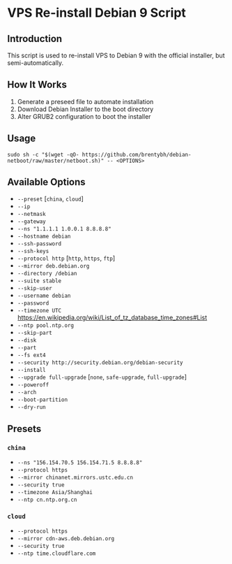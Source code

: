 # VPS Re-install Debian 9 Script

## Introduction

This script is used to re-install VPS to Debian 9 with the official installer, but semi-automatically.

## How It Works

1. Generate a preseed file to automate installation
2. Download Debian Installer to the boot directory
3. Alter GRUB2 configuration to boot the installer

## Usage

    sudo sh -c "$(wget -qO- https://github.com/brentybh/debian-netboot/raw/master/netboot.sh)" -- <OPTIONS>

## Available Options

 - `--preset` [`china`, `cloud`]
 - `--ip`
 - `--netmask`
 - `--gateway`
 - `--ns "1.1.1.1 1.0.0.1 8.8.8.8"`
 - `--hostname debian`
 - `--ssh-password`
 - `--ssh-keys`
 - `--protocol http` [`http`, `https`, `ftp`]
 - `--mirror deb.debian.org`
 - `--directory /debian`
 - `--suite stable`
 - `--skip-user`
 - `--username debian`
 - `--password`
 - `--timezone UTC` https://en.wikipedia.org/wiki/List_of_tz_database_time_zones#List
 - `--ntp pool.ntp.org`
 - `--skip-part`
 - `--disk`
 - `--part`
 - `--fs ext4`
 - `--security http://security.debian.org/debian-security`
 - `--install`
 - `--upgrade full-upgrade` [`none`, `safe-upgrade`, `full-upgrade`]
 - `--poweroff`
 - `--arch`
 - `--boot-partition`
 - `--dry-run`

## Presets

### `china`

 - `--ns "156.154.70.5 156.154.71.5 8.8.8.8"`
 - `--protocol https`
 - `--mirror chinanet.mirrors.ustc.edu.cn`
 - `--security true`
 - `--timezone Asia/Shanghai`
 - `--ntp cn.ntp.org.cn`

### `cloud`

 - `--protocol https`
 - `--mirror cdn-aws.deb.debian.org`
 - `--security true`
 - `--ntp time.cloudflare.com`
